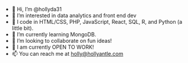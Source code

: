 - 👋 Hi, I’m @hollyda31
- 👀 I’m interested in data analytics and front end dev
- 💾 I code in HTML/CSS, PHP, JavaScript, React, SQL, R, and Python (a little bit).
- 🌱 I’m currently learning MongoDB.
- 💞️ I’m looking to collaborate on fun ideas!
- 💼 I am currently OPEN TO WORK!
- 📫 You can reach me at holly@hollyantle.com

<!---
hollyda31/hollyda31 is a ✨ special ✨ repository because its `README.md` (this file) appears on your GitHub profile.
You can click the Preview link to take a look at your changes.
--->
